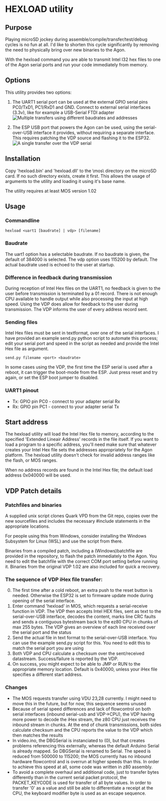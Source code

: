 # HEXLOAD utility
## Purpose
Playing microSD jockey during assemble/compile/transfer/test/debug cycles is no fun at all. I'd like to shorten this cycle significantly by removing the need to physically bring over new binaries to the Agon.

With the hexload command you are able to transmit Intel I32 hex files to one of the Agon serial ports and run your code immediately from memory.

## Options
This utility provides two options:
1. The UART1 serial port can be used at the external GPIO serial pins PC0/TxD1, PC1/RxD1 and GND. Connect to external serial interfaces (3.3v), like for example a USB-Serial FTDI adapter
![Multiple transfers using different baudrates and addresses](https://github.com/envenomator/agon-hexload/blob/master/media/uarttransfer.png?raw=true)

2. The ESP USB port that powers the Agon can be used, using the serial-over-USB interface it provides, without requiring a separate interface. This requires patching the VDP source and flashing it to the ESP32.
![A single transfer over the VDP serial](https://github.com/envenomator/agon-hexload/blob/master/media/vdptransfer.png?raw=true)

## Installation
Copy 'hexload.bin' and 'hexload.dll' to the \mos\ directory on the microSD card. If no such directory exists, create it first. This allows the usage of arguments to the utility and loading it using it's base name.

The utility requires at least MOS version 1.02

## Usage
### Commandline
    hexload <uart1 [baudrate] | vdp> [filename]

### Baudrate
The uart1 option has a selectable baudrate. If no baudrate is given, the default of 384000 is selected. The vdp option uses 115200 by default. The actual baudrate used is echoed to the user at startup.

### Difference in feedback during transmission
During reception of Intel Hex files on the UART1, no feedback is given to the user before transmission is terminated by a 01 record. There is not enough CPU available to handle output while also processing the input at high speed.
Using the VDP does allow for feedback to the user during transmission. The VDP informs the user of every address record sent.

### Sending files
Intel Hex files must be sent in textformat, over one of the serial interfaces. I have provided an example send.py python script to automate this process; edit your serial port and speed in the script as needed and provide the Intel Hex file as argument.

    send.py filename <port> <baudrate>

In some cases using the VDP, the first time the ESP serial is used after a reboot, it can trigger the boot-mode from the ESP. Just press reset and try again, or set the ESP boot jumper to disabled.

### UART1 pinout
- Tx: GPIO pin PC0 - connect to your adapter serial Rx
- Rx: GPIO pin PC1 - connect to your adapter serial Tx

## Start address
The hexload utility will load the Intel Hex file to memory, according to the specified 'Extended Lineair Address' records in the file itself. If you want to load a program to a specific address, you'll need make sure that whatever creates your Intel Hex file sets the addresses appropriately for the Agon platform.
The hexload utility doesn't check for invalid address ranges like the flash, or MOS ranges.

When no address records are found in the Intel Hex file; the default load address 0x040000 will be used.

## VDP Patch details
### Patchfiles and binaries
A supplied unix script clones Quark VPD from the Git repo, copies over the new sourcefiles and includes the necessary #include statements in the appropriate locations.

For people using this from Windows, consider installing the Windows Subsystem for Linux (WSL) and use the script from there.

Binaries from a compiled patch, including a (Windows)batchfile are provided in the repository, to flash the patch immediately to the Agon. You need to edit the batchfile with the correct COM port setting before running it. Binaries from the original VDP 1.02 are also included for quick a recovery.

### The sequence of VDP iHex file transfer:
0. The first time after a cold reboot, an extra push to the reset button is needed. Otherwise the ESP32 is set to firmware update mode during opening of the serial interface. 
1. Enter command 'hexload' in MOS, which requests a serial-receive function in VDP. The VDP then accepts Intel HEX files, sent as text to the serial-over-USB interface, decodes the content, marks line CRC faults and sends a contiguous bytestream back to the ez80 CPU in chunks of max 255 bytes. The VDP gives an overview of each line received over the serial port and the status
2. Send the actual file in text format to the serial-over-USB interface. You can use the example send.py script for this. You need to edit this to match the serial port you are using
3. Both VDP and CPU calculate a checksum over the sent/received datastream. Success/failure is reported by the VDP.
4. On success, you might expect to be able to JMP or RUN to the appropriate memory location. Default is 0x40000, unless your iHex file specifies a different start address. 

### Changes
- The MOS requests transfer using VDU 23,28 currently. I might need to move this in the future, but for now, this sequence seems unused
- Because of serial speed differences and lack of flowcontrol on both serial interfaces (inbound serial-usb and VDP->CPU), the VDP having more power to decode the iHex stream, the z80 CPU just receives the inbound stream in chunks. At the end of chunk transmissions, both sides calculate checksum and the CPU reports the value to the VDP which then matches the results
- In video.ino, the DBGSerial is instanciated to (0), but that creates problems referencing this externally, whereas the default Arduino Serial is already mapped. So DBGSerial is renamed to Serial. The speed is reduced from 500000 to 115200; the MOS currently has no inbound hardware flowcontrol and is overrun at higher speeds than this. In order to achieve this speed at all, some code was written in z80 assembly.
- To avoid a complete overhaul and additional code, just to transfer bytes differently than in the current serial packet protocol, the PACKET_KEYCODE is used for transfer of all byte values. In order to transfer '0' as a value and still be able to differentiate a receipt at the CPU, the keyboard modifier byte is used as an escape sequence.